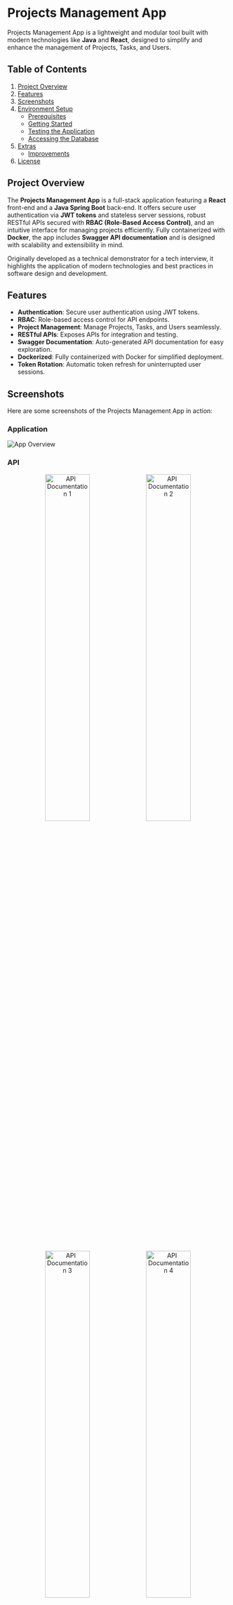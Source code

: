 # Projects Management App

Projects Management App is a lightweight and modular tool built with modern technologies like **Java** and **React**, designed to simplify and enhance the management of Projects, Tasks, and Users.

## Table of Contents

1. [Project Overview](#project-overview)
2. [Features](#features)
3. [Screenshots](#screenshots)
4. [Environment Setup](#environment-setup)
   - [Prerequisites](#prerequisites)
   - [Getting Started](#getting-started)
   - [Testing the Application](#testing-the-application)
   - [Accessing the Database](#accessing-the-database)
5. [Extras](#extras)
   - [Improvements](#improvements)
6. [License](#license)

## Project Overview

The **Projects Management App** is a full-stack application featuring a **React** front-end and a **Java Spring Boot** back-end. It offers secure user authentication via **JWT tokens** and stateless server sessions, robust RESTful APIs secured with **RBAC (Role-Based Access Control)**, and an intuitive interface for managing projects efficiently. Fully containerized with **Docker**, the app includes **Swagger API documentation** and is designed with scalability and extensibility in mind.

Originally developed as a technical demonstrator for a tech interview, it highlights the application of modern technologies and best practices in software design and development.

## Features

- **Authentication**: Secure user authentication using JWT tokens.
- **RBAC**: Role-based access control for API endpoints.
- **Project Management**: Manage Projects, Tasks, and Users seamlessly.
- **RESTful APIs**: Exposes APIs for integration and testing.
- **Swagger Documentation**: Auto-generated API documentation for easy exploration.
- **Dockerized**: Fully containerized with Docker for simplified deployment.
- **Token Rotation**: Automatic token refresh for uninterrupted user sessions.

## Screenshots

Here are some screenshots of the Projects Management App in action:

### Application

![App Overview](assets/screenshots/pmapp.gif)

### API

<p align="center">
  <img src="assets/screenshots/pmapp-api-1.png" alt="API Documentation 1" width="45%" />
  <img src="assets/screenshots/pmapp-api-2.png" alt="API Documentation 2" width="45%" />
</p>
<p align="center">
  <img src="assets/screenshots/pmapp-api-3.png" alt="API Documentation 3" width="45%" />
  <img src="assets/screenshots/pmapp-api-4.png" alt="API Documentation 4" width="45%" />
</p>

## Environment Setup

### Prerequisites

To successfully use or test this application, ensure you have the following software installed:

- [Java](https://www.java.com/en/download/) - Version 8 or higher
- [Node.js](https://nodejs.org/it/download/) - LTS version
- [Yarn](https://yarnpkg.com/lang/en/docs/install/) - Recommended (the scripts, front-end project, and lockfile were built with Yarn, but NPM can also be used)
- [Git](https://git-scm.com/)
- [Docker](https://www.docker.com/get-started)

### Getting Started

#### Create and Run the Application

Clone this repository and make the `start.sh` script executable:

```bash
git clone https://github.com/mtmarco87/pmapp.git
cd pmapp
chmod +x ./start.sh
```

Run the `start.sh` script to automatically install dependencies, test, build, and launch the application:

```bash
./start.sh
```

Wait a few minutes for the process to complete. If everything is successful, a browser window will automatically open, pointing to the [PmApp Front-End homepage](http://localhost:3000).

If you encounter issues with the script or prefer to manually install and build the app, follow these steps:

```bash
# 1) Back-End: Install dependencies, test, build, and create a Docker image
cd pmapp-be
./mvnw package
docker build -t ricardo/pmapp-be .

# 2) Front-End: Install dependencies, test, build, and create a Docker image
cd ../pmapp-fe
yarn install
yarn test --watchAll=false
yarn build
docker build -t ricardo/pmapp-fe .

# 3) Run Docker Compose
cd ..
docker-compose up -d
```

### Testing the Application

The application runs an initialization script at startup, which creates the initial database structure and populates it with test data.

You can access the web application at [http://localhost:3000/](http://localhost:3000/) using one of the pre-configured user profiles:

| Role                | Username | Password |
| ------------------- | -------- | -------- |
| **Admin**           | admin    | Test123  |
| **Project Manager** | projman  | Test123  |
| **Developer**       | dev      | Test123  |

Additionally, the back-end application generates a Swagger API documentation, accessible at:

```bash
http://localhost:8080/swagger-ui.html
```

To test the APIs, you must first authenticate by making a POST request to the login endpoint with valid credentials to obtain a JWT token:

```bash
http://localhost:8080/auth/login
```

The response will include a valid access token, which you can use in the `Authorization` header of subsequent requests as a Bearer token.

Example using `curl`:

```bash
curl -X GET "http://localhost:8080/user/all" -H "accept: */*" -H "Authorization: Bearer <YOUR_JWT_TOKEN>"
```

Alternatively, you can use the Swagger UI by clicking the "Authorize" button and prepending the word `Bearer` to the token (e.g., `Bearer <YOUR_JWT_TOKEN>`).

**Note**: The JWT access token is valid for 2 hours. After expiration, the front-end application will automatically perform token rotation by calling the `refreshToken` endpoint to obtain a new token (valid for 1 hour).

### Accessing the Database

A lightweight UI is available for accessing the database. Open the following link in your browser:

```bash
http://localhost:9000/
```

Use the following credentials to log in:

- **System**: PostgreSQL
- **Server**: db
- **User**: postgres
- **Password**: pmapp
- **Database**: pmapp

For a more advanced database management experience, consider downloading [PgAdmin](https://www.pgadmin.org/download/).

## Extras

### Improvements

This application was developed for educational purposes, and several areas could be enhanced to make it more robust and production-ready:

- **Documentation**: Add comprehensive Java/TypeScript documentation for all classes and methods.
- **Test Coverage**: Increase test coverage to at least 80%-90%, which is a standard for high-quality software.
- **Logging**: Implement meaningful logging to make debugging and issue tracking easier.
- **Front-End Validation**: Add more client-side validations to reduce unnecessary API calls for server-side validation.
- **Back-End Validation**: Improve the validation layer for REST API models to ensure cleaner and more reliable data handling.
- **Redux Store Usage**: Extend the use of the Redux store to manage additional application data beyond session and notifications.
- **UI Enhancements**: Improve the user interface for a better user experience.
- **Environment Variables**: Replace hardcoded credentials and endpoints with environment variables to enhance security and support CI/CD pipelines.
- **Security**: Serve the application over HTTPS in production to prevent man-in-the-middle attacks.
- **OAuth2 Integration**: Implement a modern OAuth2 login system. The back-end is already prepared for OAuth2 support, but additional work is needed on the front-end. An OAuth2 provider account must also be created, and the back-end configuration updated accordingly.
- **API Optimization**: Optimize API calls to retrieve only the necessary data and implement server-side pagination for better performance.

## License

This project is licensed under the [MIT License](LICENSE). See the `LICENSE` file for more details.
